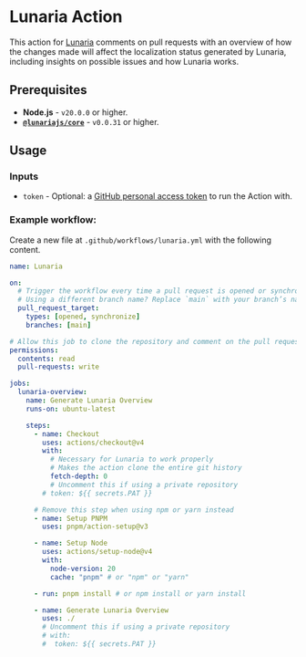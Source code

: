 # Lunaria Action

This action for [Lunaria](https://lunaria.dev/) comments on pull requests with an overview of how the changes made will affect the localization status generated by Lunaria, including insights on possible issues and how Lunaria works.

## Prerequisites

- **Node.js** - `v20.0.0` or higher.
- **[`@lunariajs/core`](https://www.npmjs.com/package/@lunariajs/core)** - `v0.0.31` or higher.

## Usage

### Inputs

- `token` - Optional: a [GitHub personal access token](https://docs.github.com/en/authentication/keeping-your-account-and-data-secure/managing-your-personal-access-tokens#about-personal-access-tokens) to run the Action with.

### Example workflow:

Create a new file at `.github/workflows/lunaria.yml` with the following content.

```yml
name: Lunaria

on:
  # Trigger the workflow every time a pull request is opened or synchronized at the target `main` branch
  # Using a different branch name? Replace `main` with your branch’s name
  pull_request_target:
    types: [opened, synchronize]
    branches: [main]

# Allow this job to clone the repository and comment on the pull request
permissions:
  contents: read
  pull-requests: write

jobs:
  lunaria-overview:
    name: Generate Lunaria Overview
    runs-on: ubuntu-latest

    steps:
      - name: Checkout
        uses: actions/checkout@v4
        with:
          # Necessary for Lunaria to work properly
          # Makes the action clone the entire git history
          fetch-depth: 0
          # Uncomment this if using a private repository
        # token: ${{ secrets.PAT }}

      # Remove this step when using npm or yarn instead
      - name: Setup PNPM
        uses: pnpm/action-setup@v3

      - name: Setup Node
        uses: actions/setup-node@v4
        with:
          node-version: 20
          cache: "pnpm" # or "npm" or "yarn"

      - run: pnpm install # or npm install or yarn install

      - name: Generate Lunaria Overview
        uses: ./
        # Uncomment this if using a private repository
        # with:
        #  token: ${{ secrets.PAT }}
```
